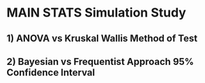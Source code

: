 # MAIN STATS Simulation Study 

## 1) ANOVA vs Kruskal Wallis Method of Test 

## 2) Bayesian vs Frequentist Approach 95% Confidence Interval 









